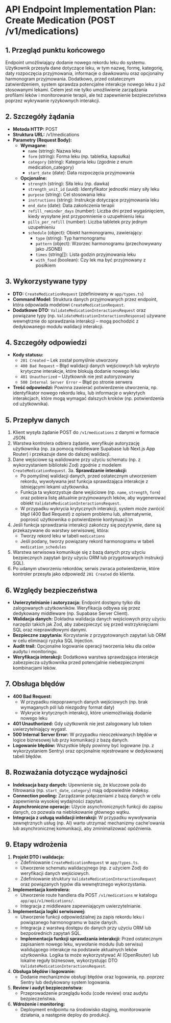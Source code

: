 # API Endpoint Implementation Plan: Create Medication (POST /v1/medications)

## 1. Przegląd punktu końcowego
Endpoint umożliwiający dodanie nowego rekordu leku do systemu. Użytkownik przesyła dane dotyczące leku, w tym nazwę, formę, kategorię, daty rozpoczęcia przyjmowania, informacje o dawkowaniu oraz opcjonalny harmonogram przyjmowania. Dodatkowo, przed ostatecznym zatwierdzeniem, system sprawdza potencjalne interakcje nowego leku z już stosowanymi lekami. Celem jest nie tylko umożliwienie zarządzania profilami leków i monitorowanie terapii, ale też zapewnienie bezpieczeństwa poprzez wykrywanie ryzykownych interakcji.

## 2. Szczegóły żądania
- **Metoda HTTP:** POST
- **Struktura URL:** /v1/medications
- **Parametry (Request Body):**
  - **Wymagane:**
    - `name` (string): Nazwa leku
    - `form` (string): Forma leku (np. tabletka, kapsułka)
    - `category` (string): Kategoria leku (zgodnie z enum medication_category)
    - `start_date` (date): Data rozpoczęcia przyjmowania
  - **Opcjonalne:**
    - `strength` (string): Siła leku (np. dawka)
    - `strength_unit_id` (uuid): Identyfikator jednostki miary siły leku
    - `purpose` (string): Cel stosowania leku
    - `instructions` (string): Instrukcje dotyczące przyjmowania leku
    - `end_date` (date): Data zakończenia terapii
    - `refill_reminder_days` (number): Liczba dni przed wygaśnięciem, kiedy wysyłane jest przypomnienie o uzupełnieniu leku
    - `pills_per_refill` (number): Liczba tabletek przy jednym uzupełnieniu
    - `schedule` (object): Obiekt harmonogramu, zawierający:
       - `type` (string): Typ harmonogramu
       - `pattern` (object): Wzorzec harmonogramu (przechowywany jako JSONB)
       - `times` (string[]): Lista godzin przyjmowania leku
       - `with_food` (boolean): Czy lek ma być przyjmowany z posiłkiem

## 3. Wykorzystywane typy
- **DTO:** `CreateMedicationRequest` (zdefiniowany w `app/types.ts`)
- **Command Model:** Struktura danych przyjmowanych przez endpoint, która odpowiada modelowi `CreateMedicationRequest`.
- **Dodatkowe DTO:** `ValidateMedicationInteractionsRequest` oraz powiązane typy (np. `ValidateMedicationInteractionsResponse`) używane wewnętrznie do sprawdzania interakcji – mogą pochodzić z dedykowanego modułu walidacji interakcji.

## 4. Szczegóły odpowiedzi
- **Kody statusu:**
  - `201 Created` – Lek został pomyślnie utworzony
  - `400 Bad Request` – Błąd walidacji danych wejściowych lub wykryto krytyczne interakcje, które blokują dodanie nowego leku
  - `401 Unauthorized` – Użytkownik nie jest autoryzowany
  - `500 Internal Server Error` – Błąd po stronie serwera
- **Treść odpowiedzi:** Powinna zawierać potwierdzenie utworzenia, np. identyfikator nowego rekordu leku, lub informacje o wykrytych interakcjach, które mogą wymagać dalszych kroków (np. potwierdzenia od użytkownika).

## 5. Przepływ danych
1. Klient wysyła żądanie POST do `/v1/medications` z danymi w formacie JSON.
2. Warstwa kontrolera odbiera żądanie, weryfikuje autoryzację użytkownika (np. za pomocą middleware Supabase lub Next.js App Router) i przekazuje dane do dalszej walidacji.
3. Dane wejściowe są walidowane przy użyciu schematu (np. z wykorzystaniem biblioteki Zod) zgodnie z modelem `CreateMedicationRequest`.
3a. **Sprawdzanie interakcji:**  
   - Po pomyślnej walidacji danych, przed ostatecznym utworzeniem rekordu, wywoływana jest funkcja sprawdzająca interakcje z istniejącymi lekami użytkownika.  
   - Funkcja ta wykorzystuje dane wejściowe (np. `name`, `strength`, `form`) oraz pobiera listę aktualnie przyjmowanych leków, aby wygenerować obiekt `ValidateMedicationInteractionsRequest`.  
   - W przypadku wykrycia krytycznych interakcji, system może zwrócić błąd (400 Bad Request) z opisem problemu lub, alternatywnie, poprosić użytkownika o potwierdzenie kontynuacji.\n
4. Jeśli funkcja sprawdzania interakcji zakończy się pozytywnie, dane są przekazywane do warstwy serwisowej, która:
   - Tworzy rekord leku w tabeli `medications`
   - Jeśli podany, tworzy powiązany rekord harmonogramu w tabeli `medication_schedules`
5. Warstwa serwisowa komunikuje się z bazą danych przy użyciu bezpiecznych zapytań (przy użyciu ORM lub przygotowanych instrukcji SQL).
6. Po udanym utworzeniu rekordów, serwis zwraca potwierdzenie, które kontroler przesyła jako odpowiedź `201 Created` do klienta.

## 6. Względy bezpieczeństwa
- **Uwierzytelnianie i autoryzacja:** Endpoint dostępny tylko dla zalogowanych użytkowników. Weryfikacja odbywa się przez dedykowany middleware (np. Supabase Server Client).
- **Walidacja danych:** Dokładna walidacja danych wejściowych przy użyciu narzędzi takich jak Zod, aby zabezpieczyć się przed wstrzyknięciami SQL oraz nieprawidłowymi danymi.
- **Bezpieczne zapytania:** Korzystanie z przygotowanych zapytań lub ORM w celu eliminacji ryzyka SQL Injection.
- **Audit trail:** Opcjonalne logowanie operacji tworzenia leku dla celów audytu i monitoringu.
- **Weryfikacja interakcji:** Dodatkowa warstwa sprawdzająca interakcje zabezpiecza użytkownika przed potencjalnie niebezpiecznymi kombinacjami leków.

## 7. Obsługa błędów
- **400 Bad Request:**
  - W przypadku niepoprawnych danych wejściowych (np. brak wymaganych pól lub niezgodny format daty)
  - Wykrycie krytycznych interakcji, które uniemożliwiają dodanie nowego leku
- **401 Unauthorized:** Gdy użytkownik nie jest zalogowany lub token uwierzytelniający wygasł.
- **500 Internal Server Error:** W przypadku nieoczekiwanych błędów w logice biznesowej lub przy komunikacji z bazą danych.
- **Logowanie błędów:** Wszystkie błędy powinny być logowane (np. z wykorzystaniem Sentry) oraz opcjonalnie rejestrowane w dedykowanej tabeli błędów.

## 8. Rozważania dotyczące wydajności
- **Indeksacja bazy danych:** Upewnienie się, że kluczowe pola do filtrowania (np. `start_date`, `category`) mają odpowiednie indeksy.
- **Connection pooling:** Zarządzanie połączeniami z bazą danych w celu zapewnienia wysokiej wydajności zapytań.
- **Asynchroniczne operacje:** Użycie asynchronicznych funkcji do zapisu danych, co pozwala na nieblokowanie głównego wątku.
- **Integracja z usługą walidacji interakcji:** W przypadku wywoływania zewnętrznych usług (np. AI) warto utrzymać mechanizmy cache'owania lub asynchronicznej komunikacji, aby zminimalizować opóźnienia.

## 9. Etapy wdrożenia
1. **Projekt DTO i walidacja:**
   - Zdefiniowanie `CreateMedicationRequest` w `app/types.ts`.
   - Utworzenie schematu walidacyjnego (np. z użyciem Zod) do weryfikacji danych wejściowych.
   - Zdefiniowanie struktury `ValidateMedicationInteractionsRequest` oraz powiązanych typów dla wewnętrznego wykorzystania.
2. **Implementacja kontrolera:**
   - Utworzenie route handlera dla POST `/v1/medications` w katalogu `app/api/v1/medications/`.
   - Integracja z middleware zapewniającym uwierzytelnianie.
3. **Implementacja logiki serwisowej:**
   - Utworzenie funkcji odpowiedzialnej za zapis rekordu leku i powiązanego harmonogramu w bazie danych.
   - Integracja z warstwą dostępu do danych przy użyciu ORM lub bezpośrednich zapytań SQL.
   - **Implementacja funkcji sprawdzania interakcji:** Przed ostatecznym zapisaniem nowego leku, wywołanie modułu (lub serwisu) walidującego interakcje na podstawie aktualnych leków użytkownika. Logika ta może wykorzystywać AI (OpenRouter) lub lokalne reguły biznesowe, wykorzystując DTO `ValidateMedicationInteractionsRequest`.
4. **Obsługa błędów i logowanie:**
   - Dodanie mechanizmów obsługi błędów oraz logowania, np. poprzez Sentry lub dedykowany system logowania.
5. **Review i audyt bezpieczeństwa:**
   - Przeprowadzenie przeglądu kodu (code review) oraz audytu bezpieczeństwa.
6. **Wdrożenie i monitoring:**
   - Deployment endpointu na środowisko staging, monitorowanie działania, a następnie deploy do produkcji.